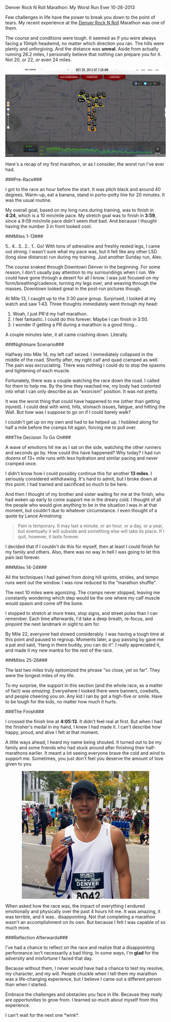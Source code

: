 Denver Rock N Roll Marathon: My Worst Run Ever
10-26-2013

Few challenges in life have the power to break you down to the point of tears. My recent experience at the [Denver Rock N Roll][1] Marathon was one of them.

The course and conditions were tough. It seemed as if you were always facing a 10mph headwind, no matter which direction you ran. The hills were plenty and unforgiving. And the distance was **unreal**. Aside from actually running 26.2 miles, I personally believe that nothing can prepare you for it. Not 20, or 22, or even 24 miles.

<a href="/static/2013-full-nike-map.jpg"><img src="/static/2013-full-nike-map.jpg" style="display:block; margin-left:auto; margin-right:auto;" width="560px" /></a>

Here's a recap of my first marathon, or as I consider, the worst run I've ever had. 

###Pre-Race###

I got to the race an hour before the start. It was pitch black and around 40 degrees. Warm-up, eat a banana, stand in porto-potty line for 20 minutes. It was the usual routine.

My overall goal, based on my long runs during training, was to finish in **4:24**, which is a 10 min/mile pace. My stretch goal was to finish in **3:59**, since a 9:09 min/mile pace didn't seem *that* bad. And because I thought having the number 3 in front looked cool. 

###Miles 1-13###

5.. 4.. 3.. 2.. 1.. Go! With tons of adrenaline and freshly rested legs, I came out strong. I wasn't sure what my pace was, but it felt like any other LSD (long slow distance) run during my training. Just another Sunday run, Alex. 

The course snaked through Downtown Denver in the beginning. For some reason, I don't usually pay attention to my surroundings when I run. We could have gone through a desert for all I know. I was just focused on my form/breathing/cadence, turning my legs over, and weaving through the masses. Downtown looked great in the post-run pictures though.

At Mile 13, I caught up to the 3:30 pace group. Surprised, I looked at my watch and saw 1:43. Three thoughts immediately went through my head:
 
1. Woah, I just PR'd my half marathon.
2. I feel fantastic. I could do this forever. Maybe I can finish in 3:50.
3. I wonder if getting a PR during a marathon is a good thing...

A couple minutes later, it all came crashing down. Literally.

###Nightmare Scenario###

Halfway into Mile 14, my left calf seized. I immediately collapsed in the middle of the road. Shortly after, my right calf and quad cramped as well. The pain was excruciating. There was nothing I could do to stop the spasms and tightening of each muscle.

Fortunately, there was a couple watching the race down the road. I called for them to help me. By the time they reached me, my body had contorted into what I can only describe as an "exorcism" position. It was not pretty.

It was the worst thing that could have happened to me (other than getting injured). I could deal with wind, hills, stomach issues, fatigue, and hitting the Wall. But how was I suppose to go on if I could barely walk?

I couldn't get up on my own and had to be helped up. I hobbled along for half a mile before the cramps hit again, forcing me to pull over.

###The Decision To Go On###

A wave of emotions hit me as I sat on the side, watching the other runners and seconds go by. How could this have happened? Why today? I had run *dozens* of 13+ mile runs with less hydration and similar pacing and never cramped once.

I didn't know how I could possibly continue this for another **13 miles**. I seriously considered withdrawing. It's hard to admit, but I broke down at this point. I had trained and sacrificed so much to be here.

And then I thought of my brother and sister waiting for me at the finish, who had woken up early to come support me in the dreary cold. I thought of all the people who would give anything to be in the situation I was in at that moment, but couldn't due to whatever circumstance. I even thought of a quote by Lance Armstrong:

> Pain is temporary. It may last a minute, or an hour, or a day, or a year, but eventually it will subside and something else will take its place. If I quit, however, it lasts forever.

I decided that if I couldn't do this for myself, then at least I could finish for my family and others. Also, there was no way in hell I was going to let this pain last forever.

###Miles 14-24###

All the techniques I had gained from doing hill sprints, strides, and tempo runs went out the window. I was now reduced to the "marathon shuffle".

The next 10 miles were agonizing. The cramps never stopped, leaving me constantly wondering which step would be the one where my calf muscle would spasm and come off the bone.

I stopped to stretch at more trees, stop signs, and street poles than I can remember. Each time afterwards, I'd take a deep breath, re-focus, and pinpoint the next landmark in sight to aim for.

By Mile 22, everyone had slowed considerably. I was having a tough time at this point and paused to regroup. Moments later, a guy passing by gave me a pat and said, 'Hang in there buddy, you can do it". I really appreciated it, and made it my new mantra for the rest of the race.

###Miles 25-26###

The last two miles truly epitomized the phrase "so close, yet so far". They were the longest miles of my life.

To my surprise, the support in this section (and the whole race, as a matter of fact) was *amazing*. Everywhere I looked there were banners, cowbells, and people cheering you on. Any kid I ran by got a high-five or smile. Have to be tough for the kids, no matter how much it hurts.

###The Finish###

I crossed the finish line at **4:05:13**. It didn't feel real at first. But when I had the finisher's medal in my hand, I knew I had made it. I can't describe how happy, proud, and alive I felt at that moment. 

A little ways ahead, I heard my name being shouted. It turned out to be my family and some friends who had stuck around after finishing their half-marathons earlier. It meant a lot seeing everyone brave the cold and wind to support me. Sometimes, you just don't feel you deserve the amount of love given to you.

<a href="/static/alex_marathon.jpg"><img src="/static/alex_marathon.jpg" style="display:block; margin-left:auto; margin-right:auto;" width="400px" /></a>

When asked how the race was, the impact of everything I endured emotionally and physically over the past 4 hours hit me. It was amazing, it was terrible, and it was.. disappointing. Not that completing a marathon wasn't an accomplishment on its own. But because I felt I was capable of so much more. 

###Reflection Afterwards###

I've had a chance to reflect on the race and realize that a disappointing performance isn't necessarily a bad thing. In some ways, I'm **glad** for the adversity and misfortune I faced that day.

Because without them, I never would have had a chance to test my resolve, my character, and my will. People chuckle when I tell them my marathon was a life-changing experience, but I believe I came out a different person than when I started.

Embrace the challenges and obstacles you face in life. Because they really are *opportunities* to grow from. I learned so much about myself from this experience.

I can't wait for the next one \*wink\*.

[1]: http://runrocknroll.competitor.com/denver
